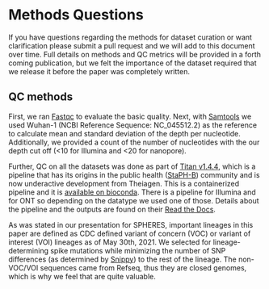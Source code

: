 # Methods Questions

If you have questions regarding the methods for dataset curation or want clarification please submit a pull request and we will add to this document over time. Full details on methods and QC metrics will be provided in a forth coming publication, but we felt the importance of the dataset required that we release it before the paper was completely written. 

## QC methods

First, we ran [Fastqc](https://github.com/s-andrews/FastQC) to evaluate the basic quality. Next, with [Samtools](http://www.htslib.org/) we used Wuhan-1 (NCBI Reference Sequence: NC_045512.2) as the reference to calculate mean and standard deviation of the depth per nucleotide. Additionally, we provided a count of the number of nucleotides with the our depth cut off (<10 for Illumina and <20 for nanopore). 

Further, QC on all the datasets was done as part of [Titan v1.4.4](https://github.com/theiagen/public_health_viral_genomics), which is a pipeline that has its origins in the public health ([StaPH-B](http://www.staphb.org/)) community and is now underactive development from Theiagen. This is a containerized pipeline and it is [available on bioconda](https://bioconda.github.io/recipes/titan-gc/README.html). There is a pipeline for Illumina and for ONT so depending on the datatype we used one of those. Details about the pipeline and the outputs are found on their [Read the Docs](https://public-health-viral-genomics-theiagen.readthedocs.io/en/latest/titan_workflows.html#titan-illumina-pe). 

As was stated in our presentation for SPHERES, important lineages in this paper are defined as CDC defined variant of concern (VOC) or variant of interest (VOI) lineages as of May 30th, 2021. We selected for lineage-determining spike mutations while minimizing the number of SNP differences (as determined by [Snippy](https://github.com/tseemann/snippy)) to the rest of the lineage. The non-VOC/VOI sequences came from Refseq, thus they are closed genomes, which is why we feel that are quite valuable. 
